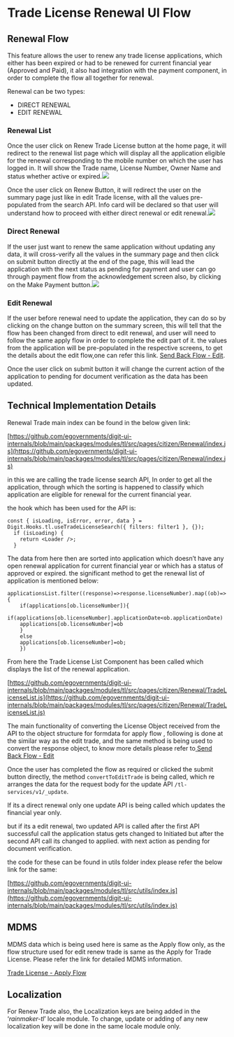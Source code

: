 # Trade License Renewal UI Flow

## **Renewal Flow**

This feature allows the user to renew any trade license applications, which either has been expired or had to be renewed for current financial year \(Approved and Paid\), it also had integration with the payment component, in order to complete the flow all together for renewal.

Renewal can be two types:

* DIRECT RENEWAL
* EDIT RENEWAL

### **Renewal List**

Once the user click on Renew Trade License button at the home page, it will redirect to the renewal list page which will display all the application eligible for the renewal corresponding to the mobile number on which the user has logged in. It will show the Trade name, License Number, Owner Name and status whether active or expired.![](blob:https://digit-discuss.atlassian.net/0330bfe3-4d76-473b-8177-c2a888c1a862#media-blob-url=true&id=64447843-1df7-4f77-b485-97a1d5dc41b2&collection=contentId-1849000004&contextId=1849000004&mimeType=image%2Fpng&name=Screenshot%20from%202021-07-28%2014-18-45.png&size=25937&width=273&height=393)

Once the user click on Renew Button, it will redirect the user on the summary page just like in edit Trade license, with all the values pre-populated from the search API. Info card will be declared so that user will understand how to proceed with either direct renewal or edit renewal.![](blob:https://digit-discuss.atlassian.net/64fc168e-4bd7-49aa-ad44-1514112bc3f9#media-blob-url=true&id=13ce6433-5384-422d-80a9-39e205a91c7c&collection=contentId-1849000004&contextId=1849000004&mimeType=image%2Fpng&name=Screenshot%20from%202021-07-28%2014-20-51.png&size=40302&width=271&height=493)

### **Direct Renewal**

If the user just want to renew the same application without updating any data, it will cross-verify all the values in the summary page and then click on submit button directly at the end of the page, this will lead the application with the next status as pending for payment and user can go through payment flow from the acknowledgement screen also, by clicking on the Make Payment button.![](blob:https://digit-discuss.atlassian.net/6b431ff0-55dd-4195-9e05-cb526cb021f1#media-blob-url=true&id=fa464dc9-12b5-4d06-85a0-fc066a9edf17&collection=contentId-1849000004&contextId=1849000004&mimeType=image%2Fpng&name=Screenshot%20from%202021-07-28%2014-23-07.png&size=30291&width=276&height=375)

### **Edit Renewal**

If the user before renewal need to update the application, they can do so by clicking on the change button on the summary screen, this will tell that the flow has been changed from direct to edit renewal, and user will need to follow the same apply flow in order to complete the edit part of it. the values from the application will be pre-populated in the respective screens, to get the details about the edit flow,one can refer this link. [Send Back Flow - Edit](send-back-edit-ui-flow.md).

Once the user click on submit button it will change the current action of the application to pending for document verification as the data has been updated.

## **Technical Implementation Details**

Renewal Trade main index can be found in the below given link:

[https://github.com/egovernments/digit-ui-internals/blob/main/packages/modules/tl/src/pages/citizen/Renewal/index.js](https://github.com/egovernments/digit-ui-internals/blob/main/packages/modules/tl/src/pages/citizen/Renewal/index.js)

in this we are calling the trade license search API, In order to get all the application, through which the sorting is happened to classify which application are eligible for renewal for the current financial year.

the hook which has been used for the API is:

```text
const { isLoading, isError, error, data } = Digit.Hooks.tl.useTradeLicenseSearch({ filters: filter1 }, {});
  if (isLoading) {
    return <Loader />;
  }
```

The data from here then are sorted into application which doesn’t have any open renewal application for current financial year or which has a status of approved or expired. the significant method to get the renewal list of application is mentioned below:

```text
applicationsList.filter((response)=>response.licenseNumber).map((ob)=>{
    if(applications[ob.licenseNumber]){
    if(applications[ob.licenseNumber].applicationDate<ob.applicationDate)
    applications[ob.licenseNumber]=ob
    }
    else
    applications[ob.licenseNumber]=ob;    
    })
```

From here the Trade License List Component has been called which displays the list of the renewal application.

[https://github.com/egovernments/digit-ui-internals/blob/main/packages/modules/tl/src/pages/citizen/Renewal/TradeLicenseList.js](https://github.com/egovernments/digit-ui-internals/blob/main/packages/modules/tl/src/pages/citizen/Renewal/TradeLicenseList.js)

The main functionality of converting the License Object received from the API to the object structure for formdata for apply flow , following is done at the similar way as the edit trade, and the same method is being used to convert the response object, to know more details please refer to[ Send Back Flow - Edit](send-back-edit-ui-flow.md)

Once the user has completed the flow as required or clicked the submit button directly, the method `convertToEditTrade` is being called, which re arranges the data for the request body for the update API `/tl-services/v1/_update`.

If its a direct renewal only one update API is being called which updates the financial year only.

but if its a edit renewal, two updated API is called after the first API successful call the application status gets changed to Initiated but after the second API call its changed to applied. with next action as pending for document verification.

the code for these can be found in utils folder index please refer the below link for the same:

[https://github.com/egovernments/digit-ui-internals/blob/main/packages/modules/tl/src/utils/index.js](https://github.com/egovernments/digit-ui-internals/blob/main/packages/modules/tl/src/utils/index.js)

## **MDMS**

MDMS data which is being used here is same as the Apply flow only, as the flow structure used for edit renew trade is same as the Apply for Trade License. Please refer the link for detailed MDMS information.

[Trade License - Apply Flow](./)

## **Localization**

For Renew Trade also, the Localization keys are being added in the ‘_rainmaker-tl_’ locale module. To change, update or adding of any new localization key will be done in the same locale module only.





